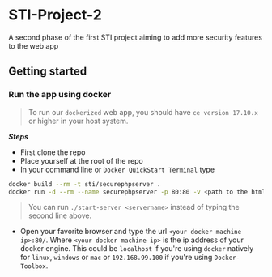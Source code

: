 # STI-Project-2
A second phase of the first STI project aiming to add  more security features to the web app

## Getting started
### Run the app using docker
> To run our `dockerized` web app, you should have `ce version 17.10.x` or higher in your host system.

***Steps***

-	First clone the repo
-	Place yourself at the root of the repo
-	In your command line or `Docker QuickStart Terminal` type 

```bash
docker build --rm -t sti/securephpserver .
docker run -d --rm --name securephpserver -p 80:80 -v <path to the html folder on your local machine>:/var/www/html/ sti/securephpserver
```	
> You can run ```./start-server <servername>``` instead of typing the second line above.
-	Open your favorite browser and type the url `<your docker machine ip>:80/`.
	Where `<your docker machine ip>` is the ip address of your docker engine. This could be `localhost` if you're using `docker` natively for `linux`, `windows` or `mac` or `192.168.99.100` if you're using `Docker-Toolbox`. 

